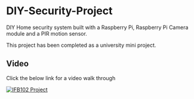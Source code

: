 # DIY-Security-Project

DIY Home security system built with a Raspberry Pi, Raspberry Pi Camera module and a PIR motion sensor.

This project has been completed as a university mini project.

## Video

Click the below link for a video walk through

[![IFB102 Project](https://img.youtube.com/vi/hwyem9Tm_f4/0.jpg)](https://www.youtube.com/watch?v=hwyem9Tm_f4 "IFB102 Project")
